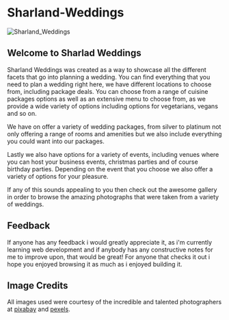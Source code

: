 # Sharland-Weddings

![Sharland_Weddings](https://github.com/user-attachments/assets/06fe451e-dc1a-4c2f-ad7d-6703b9d826dc)

## Welcome to Sharlad Weddings

Sharland Weddings was created as a way to showcase all the different facets that go into planning a wedding. You can find everything that you need to plan a wedding right here, we have different locations to choose from, including package deals. You can choose from a range of cuisine packages options as well as an extensive menu to choose from, as we provide a wide variety of options including options for vegetarians, vegans and so on.

We have on offer a variety of wedding packages, from silver to platinum not only offering a range of rooms and amenities but we also include everything you could want into our packages.

Lastly we also have options for a variety of events, including venues where you can host your business events, christmas parties and of course birthday parties. Depending on the event that you choose we also offer a variety of options for your pleasure.

If any of this sounds appealing to you then check out the awesome gallery in order to browse the amazing photographs that were taken from a variety of weddings.

## Feedback

If anyone has any feedback i would greatly appreciate it, as i'm currently learning web development and if anybody has any constructive notes for me to improve upon, that would be great! For anyone that checks it out i hope you enjoyed browsing it as much as i enjoyed building it. 

## Image Credits

All images used were courtesy of the incredible and talented photographers at [pixabay](https://pixabay.com) and [pexels](https://pexels.com).
